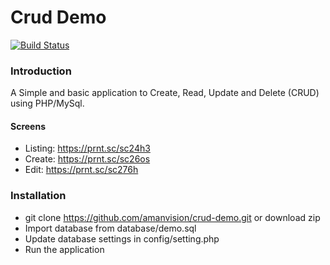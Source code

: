 # Crud Demo
[![Build Status](https://travis-ci.org/joemccann/dillinger.svg?branch=master)](https://travis-ci.org/joemccann/dillinger)
### Introduction
A Simple and basic application to Create, Read, Update and Delete (CRUD) using PHP/MySql.
#### Screens
  - Listing: https://prnt.sc/sc24h3
  - Create: https://prnt.sc/sc26os
  - Edit: https://prnt.sc/sc276h
### Installation
  - git clone https://github.com/amanvision/crud-demo.git or download zip
  - Import database from database/demo.sql
  - Update database settings in config/setting.php
  - Run the application
